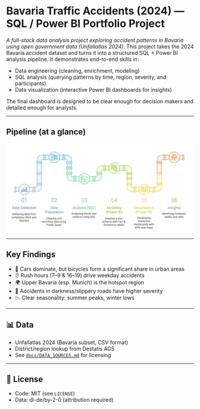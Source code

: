 # Bavaria Traffic Accidents (2024) — SQL / Power BI Portfolio Project
*A full-stack data analysis project exploring accident patterns in Bavaria using open government data (Unfallatlas 2024).*
This project takes the 2024 Bavaria accident dataset and turns it into a structured SQL + Power BI analysis pipeline.
It demonstrates end-to-end skills in:

- Data engineering (cleaning, enrichment, modeling)
- SQL analysis (querying patterns by time, region, severity, and participants)
- Data visualization (interactive Power BI dashboards for insights)

The final dashboard is designed to be clear enough for decision makers and detailed enough for analysts.

---

## Pipeline (at a glance)

![Data Pipeline](docs/Pipeline.png)

---

## Key Findings
- 🚗 Cars dominate, but bicycles form a significant share in urban areas
- ⏰ Rush hours (7–9 & 16–19) drive weekday accidents
- 🌍 Upper Bavaria (esp. Munich) is the hotspot region
- 🌙 Accidents in darkness/slippery roads have higher severity
- 📉 Clear seasonality: summer peaks, winter lows
  
---
## 📊 Data
- Unfallatlas 2024 (Bavaria subset, CSV format)  
- District/region lookup from Destatis AGS
- See [`docs/DATA_SOURCES.md`](docs/DATA_SOURCES.md) for licensing  

---

## 📄 License
- Code: MIT (see `LICENSE`)  
- Data: dl-de/by-2-0 (attribution required)
